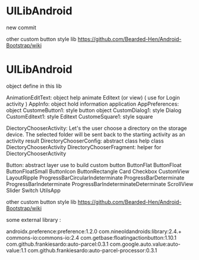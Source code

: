 # UILibAndroid

new commit

other custom button style lib
https://github.com/Bearded-Hen/Android-Bootstrap/wiki

# UILibAndroid

object define in this lib

AnimationEditText: object help animate Editext (or view) ( use for Login activity )
AppInfo: object hold information application
AppPreferences: object
CustomeButton1: style button object
CustomDialog1: style Dialog
CustomEditext1: style Editext
CustomeSquare1: style square

DiectoryChooserActivity: Let's the user choose a directory on the storage device. The selected folder
will be sent back to the starting activity as an activity result
DirectoryChooserConfig: abstract class help class DiectoryChooserActivity
DirectoryChooserFragment: helper for DiectoryChooserActivity

Button: abstract layer use to build custom button
ButtonFlat
ButtonFloat
ButtonFloatSmall
ButtonIcon
ButtonRectangle
Card
Checkbox
CustomView
LayoutRipple
ProgressBarCircularIndeterminate
ProgressBarDeterminate
ProgressBarIndeterminate
ProgressBarIndeterminateDeterminate
ScrollView
Slider
Switch
UtilsApp



other custom button style lib
https://github.com/Bearded-Hen/Android-Bootstrap/wiki

some external library :

androidx.preference:preference:1.2.0
com.nineoldandroids:library:2.4.+
commons-io:commons-io:2.4
com.getbase:floatingactionbutton:1.10.1
com.github.frankiesardo:auto-parcel:0.3.1
com.google.auto.value:auto-value:1.1
com.github.frankiesardo:auto-parcel-processor:0.3.1
